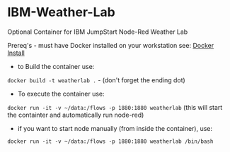 # IBM-Weather-Lab
Optional Container for IBM JumpStart Node-Red Weather Lab


Prereq's - must have Docker installed on your workstation see: [Docker Install](https://docs.docker.com/get-docker/)

* to Build the container use:

`docker build -t weatherlab .`   -    (don't forget the ending dot)

* To execute the container use:

`docker run -it -v ~/data:/flows -p 1880:1880 weatherlab`
(this will start the containter and automatically run node-red)

* if you want to start node manually (from inside the container), use:

`docker run -it -v ~/data:/flows -p 1880:1880 weatherlab /bin/bash`
